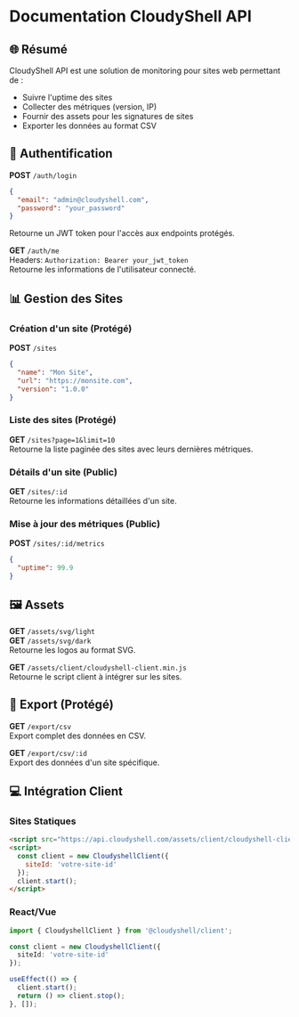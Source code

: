 # Documentation CloudyShell API

## 🌐 Résumé
CloudyShell API est une solution de monitoring pour sites web permettant de :
- Suivre l'uptime des sites
- Collecter des métriques (version, IP)
- Fournir des assets pour les signatures de sites
- Exporter les données au format CSV

## 🔑 Authentification
**POST** `/auth/login`
```json
{
  "email": "admin@cloudyshell.com",
  "password": "your_password"
}
```
Retourne un JWT token pour l'accès aux endpoints protégés.

**GET** `/auth/me`  
Headers: `Authorization: Bearer your_jwt_token`  
Retourne les informations de l'utilisateur connecté.

## 📊 Gestion des Sites

### Création d'un site (Protégé)
**POST** `/sites`
```json
{
  "name": "Mon Site",
  "url": "https://monsite.com",
  "version": "1.0.0"
}
```

### Liste des sites (Protégé)
**GET** `/sites?page=1&limit=10`  
Retourne la liste paginée des sites avec leurs dernières métriques.

### Détails d'un site (Public)
**GET** `/sites/:id`  
Retourne les informations détaillées d'un site.

### Mise à jour des métriques (Public)
**POST** `/sites/:id/metrics`
```json
{
  "uptime": 99.9
}
```

## 🖼️ Assets
**GET** `/assets/svg/light`  
**GET** `/assets/svg/dark`  
Retourne les logos au format SVG.

**GET** `/assets/client/cloudyshell-client.min.js`  
Retourne le script client à intégrer sur les sites.

## 📑 Export (Protégé)
**GET** `/export/csv`  
Export complet des données en CSV.

**GET** `/export/csv/:id`  
Export des données d'un site spécifique.

## 💻 Intégration Client

### Sites Statiques
```html
<script src="https://api.cloudyshell.com/assets/client/cloudyshell-client.min.js"></script>
<script>
  const client = new CloudyshellClient({
    siteId: 'votre-site-id'
  });
  client.start();
</script>
```

### React/Vue
```typescript
import { CloudyshellClient } from '@cloudyshell/client';

const client = new CloudyshellClient({
  siteId: 'votre-site-id'
});

useEffect(() => {
  client.start();
  return () => client.stop();
}, []);
```
